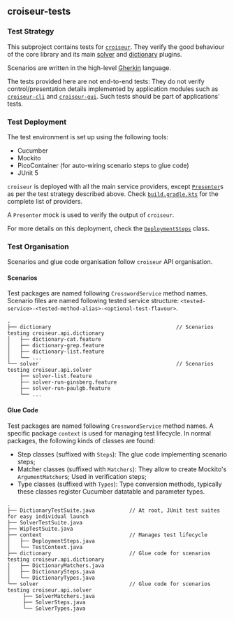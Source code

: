 <!--
SPDX-FileCopyrightText: 2023 Antoine Belvire
SPDX-License-Identifier: GPL-3.0-or-later
-->

## croiseur-tests

### Test Strategy

This subproject contains tests for [`croiseur`](../croiseur). They verify the good behaviour of
the core library and its main [solver](../croiseur-solver) and [dictionary](../croiseur-dictionary)
plugins.

Scenarios are written in the high-level [Gherkin](https://cucumber.io/docs/gherkin/reference/)
language.

The tests provided here are not end-to-end tests: They do not verify control/presentation details
implemented by application modules such as [`croiseur-cli`](../croiseur-cli)
and [`croiseur-gui`](../croiseur-gui). Such tests should be part of applications' tests.

### Test Deployment

The test environment is set up using the following tools:

- Cucumber
- Mockito
- PicoContainer (for auto-wiring scenario steps to glue code)
- JUnit 5

`croiseur` is deployed with all the main service providers,
except [`Presenter`](../doc/reference/Available-service-providers.md#presenters)s as per the test
strategy described above. Check [`build.gradle.kts`](build.gradle.kts) for the complete list of
providers.

A `Presenter` mock is used to verify the output of `croiseur`.

For more details on this deployment, check the
[`DeploymentSteps`](src/test/java/re/belv/croiseur/tests/context/DeploymentSteps.java)
class.

### Test Organisation

Scenarios and glue code organisation follow `croiseur` API organisation.

#### Scenarios

Test packages are named following `CrosswordService` method names.
Scenario files are named following tested service structure:
`<tested-service>-<tested-method-alias>-<optional-test-flavour>`.

```
.
├── dictionary                                        // Scenarios testing croiseur.api.dictionary
│   ├── dictionary-cat.feature
│   ├── dictionary-grep.feature 
│   ├── dictionary-list.feature
│   └── ...
└── solver                                            // Scenarios testing croiseur.api.solver
    ├── solver-list.feature
    ├── solver-run-ginsberg.feature
    ├── solver-run-paulgb.feature
    └── ...
```

#### Glue Code

Test packages are named following `CrosswordService` method names.
A specific package `context` is used for managing test lifecycle.
In normal packages, the following kinds of classes are found:

- Step classes (suffixed with `Steps`): The glue code implementing scenario steps;
- Matcher classes (suffixed with `Matchers`): They allow to create Mockito's `ArgumentMatcher`s;
  Used in verification steps;
- Type classes (suffixed with `Types`): Type conversion methods, typically these classes register
  Cucumber datatable and parameter types.

```
.
├── DictionaryTestSuite.java           // At root, JUnit test suites for easy individual launch
├── SolverTestSuite.java
├── WipTestSuite.java
├── context                            // Manages test lifecycle
│   ├── DeploymentSteps.java
│   └── TestContext.java
├── dictionary                         // Glue code for scenarios testing croiseur.api.dictionary
│   ├── DictionaryMatchers.java
│   ├── DictionarySteps.java
│   └── DictionaryTypes.java
└── solver                             // Glue code for scenarios testing croiseur.api.solver
     ├── SolverMatchers.java
     ├── SolverSteps.java
     └── SolverTypes.java
```
